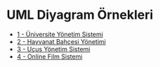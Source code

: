 # UML Diyagram Örnekleri
- [1 - Üniversite Yönetim Sistemi](https://github.com/ysfarslanon/Patika.dev---Object-Oriented-Programming/tree/main/1%20-%20%C3%9Cniversite%20Y%C3%B6netim%20Sistemi)
- [2 - Hayvanat Bahçesi Yönetimi](https://github.com/ysfarslanon/Patika.dev---Object-Oriented-Programming/tree/main/2%20-%20Hayvanat%20Bah%C3%A7esi%20Y%C3%B6netimi)
- [3 - Uçuş Yönetim Sistemi](https://github.com/ysfarslanon/Patika.dev---Object-Oriented-Programming/tree/main/3%20-%20U%C3%A7u%C5%9F%20Y%C3%B6netim%20Sistemi)
- [4 - Online Film Sistemi](https://github.com/ysfarslanon/Patika.dev---Object-Oriented-Programming/tree/main/4%20-%20Online%20Film%20Sistemi)
